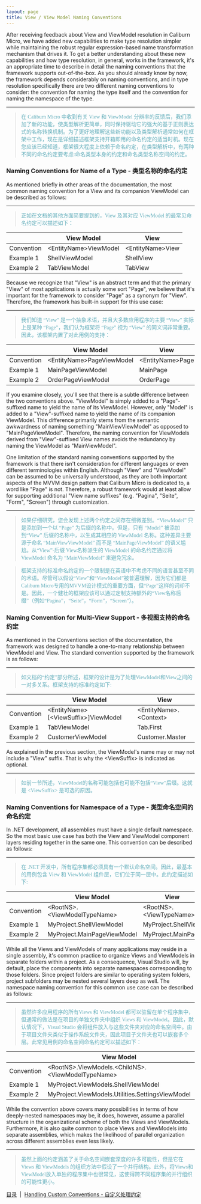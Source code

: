 ```yaml
---
layout: page
title: View / View Model Naming Conventions
---
```


After receiving feedback about View and ViewModel resolution in Caliburn Micro, we have added new capabilities to make type resolution simpler while maintaining the robust regular expression-based name transformation mechanism that drives it. To get a better understanding about these new capabilities and how type resolution, in general, works in the framework, it's an appropriate time to describe in detail the naming conventions that the framework supports out-of-the-box. As you should already know by now, the framework depends considerably on naming conventions, and in type resolution specifically there are two different naming conventions to consider: the convention for naming the type itself and the convention for naming the namespace of the type.

---
> <font color="#63aebb" face="微软雅黑">在 Caliburn Micro 中收到有关 View 和 ViewModel 分辨率的反馈后，我们添加了新的功能，使类型解析更简单，同时保持驱动它的强大的基于正则表达式的名称转换机制。为了更好地理解这些新功能以及类型解析通常如何在框架中工作，现在是详细描述框架支持开箱即用的命名约定的适当时机。现在您应该已经知道，框架很大程度上依赖于命名约定，在类型解析中，有两种不同的命名约定要考虑:命名类型本身的约定和命名类型名称空间的约定。</font>

### Naming Conventions for Name of a Type - 类型名称的命名约定

As mentioned briefly in other areas of the documentation, the most common naming convention for a View and its companion ViewModel can be described as follows:

---
> <font color="#63aebb" face="微软雅黑">正如在文档的其他方面简要提到的，View 及其对应 ViewModel 的最常见命名约定可以描述如下：</font>

| &nbsp; | View Model | View |
|-|------------|------|
| Convention | &lt;EntityName&gt;ViewModel | &lt;EntityName&gt;View |
| Example 1 | ShellViewModel | ShellView |
| Example 2 | TabViewModel | TabView |

Because we recognize that "View" is an abstract term and that the primary "View" of most applications is actually some sort "Page", we believe that it's important for the framework to consider "Page" as a synonym for "View". Therefore, the framework has built-in support for this use case:

---
> <font color="#63aebb" face="微软雅黑">我们知道 “View” 是一个抽象术语，并且大多数应用程序的主要 “View” 实际上是某种 “Page”，我们认为框架将 “Page” 视为 “View” 的同义词非常重要。因此，该框架内置了对此用例的支持：</font>

| &nbsp; | View Model | View |
|-|------------|------|
| Convention | &lt;EntityName&gt;PageViewModel | &lt;EntityName&gt;Page |
| Example 1 | MainPageViewModel | MainPage |
| Example 2 | OrderPageViewModel | OrderPage |

If you examine closely, you'll see that there is a subtle difference between the two conventions above. "ViewModel" is simply added to a "Page"-suffixed name to yield the name of its ViewModel. However, only "Model" is added to a "View"-suffixed name to yield the name of its companion ViewModel. This difference primarily stems from the semantic awkwardness of naming something "MainViewViewModel" as opposed to "MainPageViewModel". Therefore, the naming convention for ViewModels derived from "View"-suffixed View names avoids the redundancy by naming the ViewModel as "MainViewModel".

One limitation of the standard naming conventions supported by the framework is that there isn't consideration for different languages or even different terminologies within English. Although "View" and "ViewModel" can be assumed to be universally understood, as they are both important aspects of the MVVM design pattern that Caliburn Micro is dedicated to, a word like "Page" is not. Therefore, a robust framework would at least allow for supporting additional "View name suffixes" (e.g. "Pagina", "Seite", "Form", "Screen") through customization.

---
> <font color="#63aebb" face="微软雅黑">如果仔细研究，您会发现上述两个约定之间存在细微差别。“ViewModel” 只是添加到一个以 “Page” 为后缀的名称中。但是，只有 “Model” 被添加到“View” 后缀的名称中，以生成其相应的 ViewModel 名称。这种差异主要源于命名 “MainViewViewModel” 而不是 “MainPageViewModel” 的语义尴尬。从“View”-后缀 View名称派生的 ViewModel 的命名约定通过将 ViewModel 命名为 “MainViewModel” 来避免冗余。</font>

> <font color="#63aebb" face="微软雅黑">框架支持的标准命名约定的一个限制是在英语中不考虑不同的语言甚至不同的术语。尽管可以假设“View”和“ViewModel”被普遍理解，因为它们都是Caliburn Micro专用的MVVM设计模式的重要方面，但“Page”这样的词却不是。因此，一个健壮的框架应该可以通过定制支持额外的“View名称后缀”（例如“Pagina”，“Seite”，“Form”，“Screen”）。
</font>

### Naming Convention for Multi-View Support - 多视图支持的命名约定

As mentioned in the Conventions section of the documentation, the framework was designed to handle a one-to-many relationship between ViewModel and View. The standard convention supported by the framework is as follows:

---
> <font color="#63aebb" face="微软雅黑">如文档的“约定”部分所述，框架的设计是为了处理ViewModel和View之间的一对多关系。框架支持的标准约定如下:</font>

| &nbsp; | View Model | View |
|-|------------|------|
| Convention | &lt;EntityName&gt;[&lt;ViewSuffix&gt;]ViewModel | &lt;EntityName&gt;.&lt;Context&gt; |
| Example 1 | TabViewModel | Tab.First |
| Example 2 | CustomerViewModel | Customer.Master |

As explained in the previous section, the ViewModel's name may or may not include a "View" suffix. That is why the \<ViewSuffix> is indicated as optional.

---
> <font color="#63aebb" face="微软雅黑">如前一节所述，ViewModel的名称可能包括也可能不包括“View”后缀。这就是 \<ViewSuffix> 是可选的原因。</font>

### Naming Conventions for Namespace of a Type - 类型命名空间的命名约定

In .NET development, all assemblies must have a single default namespace. So the most basic use case has both the View and ViewModel component layers residing together in the same one. This convention can be described as follows:

---
> <font color="#63aebb" face="微软雅黑">在 .NET 开发中，所有程序集都必须具有一个默认命名空间。因此，最基本的用例包含 View 和 ViewModel 组件层，它们位于同一层中。此约定描述如下:</font>

| &nbsp; | View Model | View |
|-|------------|------|
| Convention | &lt;RootNS&gt;.&lt;ViewModelTypeName&gt; | &lt;RootNS&gt;.&lt;ViewTypeName&gt; |
| Example 1 | MyProject.ShellViewModel | MyProject.ShellView |
| Example 2 | MyProject.MainPageViewModel | MyProject.MainPage |

While all the Views and ViewModels of many applications may reside in a single assembly, it's common practice to organize Views and ViewModels in separate folders within a project. As a consequence, Visual Studio will, by default, place the components into separate namespaces corresponding to those folders. Since project folders are similar to operating system folders, project subfolders may be nested several layers deep as well. The namespace naming convention for this common use case can be described as follows:

---
> <font color="#63aebb" face="微软雅黑">虽然许多应用程序的所有Views 和 ViewModel 都可以驻留在单个程序集中，但通常的做法是在项目的单独文件夹中组织 Views 和 ViewModel。因此，默认情况下，Visual Studio 会将组件放入与这些文件夹对应的命名空间中。由于项目文件夹类似于操作系统文件夹，因此项目子文件夹也可以嵌套多个层。此常见用例的命名空间命名约定可以描述如下：</font>

| &nbsp; | View Model | View |
|-|------------|------|
| Convention | &lt;RootNS&gt;.ViewModels.&lt;ChildNS&gt;.&lt;ViewModelTypeName&gt; | &lt;RootNS&gt;.Views.&lt;ChildNS&gt;.&lt;ViewTypeName&gt; |
| Example 1 | MyProject.ViewModels.ShellViewModel | MyProject.Views.ShellView |
| Example 2 | MyProject.ViewModels.Utilities.SettingsViewModel | MyPoject.Views.Utitlities.SettingsView |

While the convention above covers many possibilities in terms of how deeply-nested namespaces may be, it does, however, assume a parallel structure in the organizational scheme of both the Views and ViewModels. Furthermore, it is also quite common to place Views and ViewModels into separate assemblies, which makes the likelihood of parallel organization across different assemblies even less likely.

---
> <font color="#63aebb" face="微软雅黑">虽然上面的约定涵盖了关于命名空间嵌套深度的许多可能性，但是它在 Views 和 ViewModels 的组织方法中假设了一个并行结构。此外，将Views和ViewModel放入单独的程序集中也很常见，这使得跨不同程序集的并行组织的可能性更小。</font>


[目录](index)&nbsp;&nbsp;|&nbsp;&nbsp;[Handling Custom Conventions - 自定义处理约定](./custom-conventions)